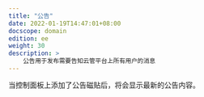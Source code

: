 ```yaml
---
title: "公告"
date: 2022-01-19T14:47:01+08:00
docscope: domain
edition: ee
weight: 30
description: >
    公告用于发布需要告知云管平台上所有用户的消息
---
```


当控制面板上添加了公告磁贴后，将会显示最新的公告内容。



